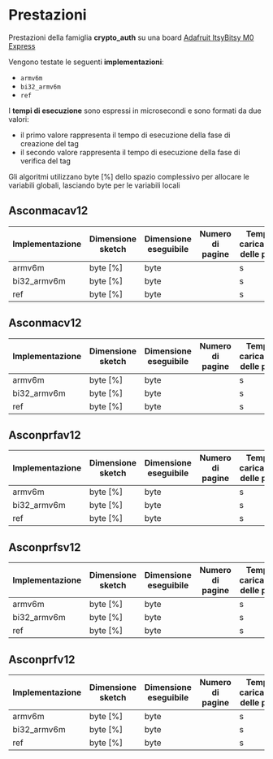 # Prestazioni

Prestazioni della famiglia **crypto_auth** su una board [Adafruit ItsyBitsy M0 Express](https://www.adafruit.com/product/3727)

Vengono testate le seguenti **implementazioni**:
* `armv6m`
* `bi32_armv6m`
* `ref`

I **tempi di esecuzione** sono espressi in microsecondi e sono formati da due valori:
* il primo valore rappresenta il tempo di esecuzione della fase di creazione del tag
* il secondo valore rappresenta il tempo di esecuzione della fase di verifica del tag

Gli algoritmi utilizzano  byte [%] dello spazio complessivo per allocare le variabili globali, lasciando  byte per le variabili locali

## Asconmacav12

| Implementazione | Dimensione sketch | Dimensione eseguibile | Numero di pagine | Tempo di caricamento delle pagine |
| --------------- | ----------------- | --------------------- | ---------------- | --------------------------------- |
| armv6m          |  byte [%]   |  byte            |               | s                            |
| bi32_armv6m     |  byte [%]   |  byte            |               | s                            |
| ref             |  byte [%]  |  byte            |               | s                            |

## Asconmacv12

| Implementazione | Dimensione sketch | Dimensione eseguibile | Numero di pagine | Tempo di caricamento delle pagine |
| --------------- | ----------------- | --------------------- | ---------------- | --------------------------------- |
| armv6m          |  byte [%]   |  byte            |               | s                            |
| bi32_armv6m     |  byte [%]   |  byte            |               | s                            |
| ref             |  byte [%]  |  byte            |               | s                            |

## Asconprfav12

| Implementazione | Dimensione sketch | Dimensione eseguibile | Numero di pagine | Tempo di caricamento delle pagine |
| --------------- | ----------------- | --------------------- | ---------------- | --------------------------------- |
| armv6m          |  byte [%]   |  byte            |               | s                            |
| bi32_armv6m     |  byte [%]   |  byte            |               | s                            |
| ref             |  byte [%]  |  byte            |               | s                            |

## Asconprfsv12

| Implementazione | Dimensione sketch | Dimensione eseguibile | Numero di pagine | Tempo di caricamento delle pagine |
| --------------- | ----------------- | --------------------- | ---------------- | --------------------------------- |
| armv6m          |  byte [%]   |  byte            |               | s                            |
| bi32_armv6m     |  byte [%]   |  byte            |               | s                            |
| ref             |  byte [%]  |  byte            |               | s                            |

## Asconprfv12

| Implementazione | Dimensione sketch | Dimensione eseguibile | Numero di pagine | Tempo di caricamento delle pagine |
| --------------- | ----------------- | --------------------- | ---------------- | --------------------------------- |
| armv6m          |  byte [%]   |  byte            |               | s                            |
| bi32_armv6m     |  byte [%]   |  byte            |               | s                            |
| ref             |  byte [%]  |  byte            |               | s                            |
